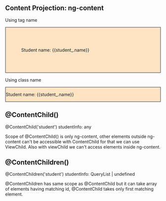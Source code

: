 ## Content Projection: ng-content

Using tag name
<div style="background-color:bisque; border: solid 2px #808080; padding: 50px;">
    <p>Student name: {{student_.name}}</p>
    <ng-content select="p"></ng-content>
</div>

Using class name
<div style="background-color:bisque; border: solid 2px #808080; ">
    <p>Student name: {{student_.name}}</p>
    <ng-content select=".addPadding"></ng-content>
    <ng-content select=".class2"></ng-content>
    <ng-content></ng-content>
</div>

## @ContentChild()

@ContentChild('student') 
  studentInfo: any

Scope of @ContentChild() is only ng-content, other elements outside ng-content can't be accessible with ContentChild for that we can use ViewChild. Also with viewChild we can't access elements inside ng-content.

## @ContentChildren()

@ContentChildren('student') 
  studentInfo: QueryList<any> | undefined

@ContentChildren has same scope as @ContentChild but it can take array of elements having matching id, @ContentChild takes only first matching element.